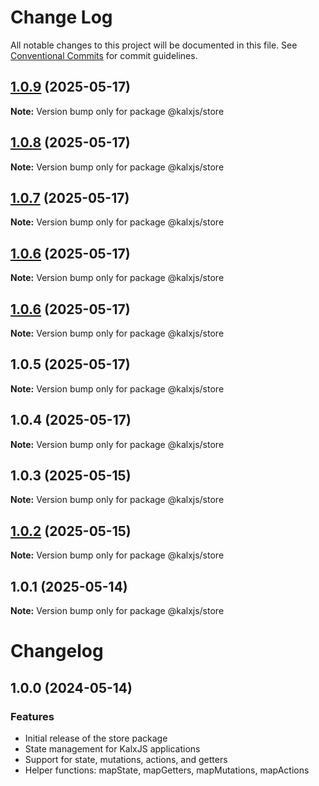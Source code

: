 # Change Log

All notable changes to this project will be documented in this file.
See [Conventional Commits](https://conventionalcommits.org) for commit guidelines.

## [1.0.9](https://github.com/Odeneho-Calculus/kalxjs/compare/@kalxjs/store@1.0.8...@kalxjs/store@1.0.9) (2025-05-17)

**Note:** Version bump only for package @kalxjs/store

## [1.0.8](https://github.com/Odeneho-Calculus/kalxjs/compare/@kalxjs/store@1.0.7...@kalxjs/store@1.0.8) (2025-05-17)

**Note:** Version bump only for package @kalxjs/store

## [1.0.7](https://github.com/Odeneho-Calculus/kalxjs/compare/@kalxjs/store@1.0.6...@kalxjs/store@1.0.7) (2025-05-17)

**Note:** Version bump only for package @kalxjs/store

## [1.0.6](https://github.com/Odeneho-Calculus/kalxjs/compare/@kalxjs/store@1.0.5...@kalxjs/store@1.0.6) (2025-05-17)

**Note:** Version bump only for package @kalxjs/store

## [1.0.6](https://github.com/Odeneho-Calculus/kalxjs/compare/@kalxjs/store@1.0.5...@kalxjs/store@1.0.6) (2025-05-17)

**Note:** Version bump only for package @kalxjs/store

## 1.0.5 (2025-05-17)

**Note:** Version bump only for package @kalxjs/store

## 1.0.4 (2025-05-17)

**Note:** Version bump only for package @kalxjs/store

## 1.0.3 (2025-05-15)

**Note:** Version bump only for package @kalxjs/store

## [1.0.2](https://github.com/Odeneho-Calculus/kalxjs/compare/@kalxjs/store@1.0.1...@kalxjs/store@1.0.2) (2025-05-15)

**Note:** Version bump only for package @kalxjs/store

## 1.0.1 (2025-05-14)

**Note:** Version bump only for package @kalxjs/store

# Changelog

## 1.0.0 (2024-05-14)

### Features

- Initial release of the store package
- State management for KalxJS applications
- Support for state, mutations, actions, and getters
- Helper functions: mapState, mapGetters, mapMutations, mapActions
